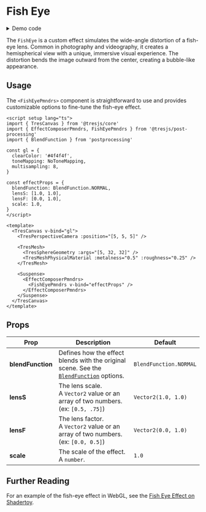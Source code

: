 # Fish Eye

<DocsDemo>
  <FishEyeDemo />
</DocsDemo>

<details>
  <summary>Demo code</summary>

  <<< @/.vitepress/theme/components/pmdrs/FishEyeDemo.vue{0}
</details>

The `FishEye` is a custom effect simulates the wide-angle distortion of a fish-eye lens. Common in photography and videography, it creates a hemispherical view with a unique, immersive visual experience. The distortion bends the image outward from the center, creating a bubble-like appearance.

## Usage

The `<FishEyePmndrs>` component is straightforward to use and provides customizable options to fine-tune the fish-eye effect.

```vue{3,12-17,29-33}
<script setup lang="ts">
import { TresCanvas } from '@tresjs/core'
import { EffectComposerPmndrs, FishEyePmndrs } from '@tresjs/post-processing'
import { BlendFunction } from 'postprocessing'

const gl = {
  clearColor: '#4f4f4f',
  toneMapping: NoToneMapping,
  multisampling: 8,
}

const effectProps = {
  blendFunction: BlendFunction.NORMAL,
  lensS: [1.0, 1.0],
  lensF: [0.0, 1.0],
  scale: 1.0,
}
</script>

<template>
  <TresCanvas v-bind="gl">
    <TresPerspectiveCamera :position="[5, 5, 5]" />

    <TresMesh>
      <TresSphereGeometry :args="[5, 32, 32]" />
      <TresMeshPhysicalMaterial :metalness="0.5" :roughness="0.25" />
    </TresMesh>

    <Suspense>
      <EffectComposerPmndrs>
        <FishEyePmndrs v-bind="effectProps" />
      </EffectComposerPmndrs>
    </Suspense>
  </TresCanvas>
</template>
```

## Props

| Prop           | Description                                                                                                                                                                  | Default                  |
| -------------- | ---------------------------------------------------------------------------------------------------------------------------------------------------------------------------- | ------------------------ |
| **blendFunction** | Defines how the effect blends with the original scene. See the [`BlendFunction`](https://pmndrs.github.io/postprocessing/public/docs/variable/index.html#static-variable-BlendFunction) options. | `BlendFunction.NORMAL`   |
| **lensS**      | The lens scale. <br> A `Vector2` value or an array of two numbers. (ex: `[0.5, .75]`)                                                                                                              | `Vector2(1.0, 1.0)`             |
| **lensF**      | The lens factor. <br> A `Vector2` value or an array of two numbers. (ex: `[0.0, 0.5]`)                                                                                     | `Vector2(0.0, 1.0)`             |
| **scale**      | The scale of the effect. A `number`.                                                                                                                                           | `1.0`                    |

## Further Reading

For an example of the fish-eye effect in WebGL, see the [Fish Eye Effect on Shadertoy](https://www.shadertoy.com/view/MXyBRy).
